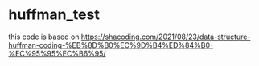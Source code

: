 # huffman_test
this code is based on https://shacoding.com/2021/08/23/data-structure-huffman-coding-%EB%8D%B0%EC%9D%B4%ED%84%B0-%EC%95%95%EC%B6%95/
